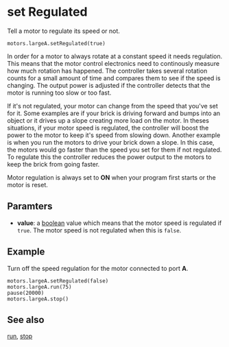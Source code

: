 # set Regulated

Tell a motor to regulate its speed or not.

```sig
motors.largeA.setRegulated(true)
```

In order for a motor to always rotate at a constant speed it needs regulation. This means that the motor control electronics need to continously measure how much rotation has happened. The controller takes several rotation counts for a small amount of time and compares them to see if the speed is changing. The output power is adjusted if the controller detects that the motor is running too slow or too fast.

If it's not regulated, your motor can change from the speed that you've set for it. Some examples are if your brick is driving forward and bumps into an object or it drives up a slope creating more load on the motor. In theses situations, if your motor speed is regulated, the controller will boost the power to the motor to keep it's speed from slowing down. Another example is when you run the motors to drive your brick down a slope. In this case, the motors would go faster than the speed you set for them if not regulated. To regulate this the controller reduces the power output to the motors to keep the brick from going faster.

Motor regulation is always set to **ON** when your program first starts or the motor is reset.

## Paramters

* **value**: a [boolean](/types/boolean) value which means that the motor speed is regulated if `true`. The motor speed is not regulated when this is `false`.

## Example

Turn off the speed regulation for the motor connected to port **A**.

```blocks
motors.largeA.setRegulated(false)
motors.largeA.run(75)
pause(20000)
motors.largeA.stop()
```

## See also

[run](/reference/motors/motor/run), [stop](/reference/motors/motor/stop)